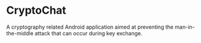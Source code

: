 CryptoChat
==========

A cryptography related Android application aimed at preventing the man-in-the-middle attack that can occur during key exchange.
